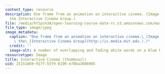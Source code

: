 ```yaml
---
content_type: resource
description: One frame from an animation on interactive cinema. (Image courtesy of
  the Interactive Cinema Group.)
file: /media/https%3A/open-learning-course-data-rc.s3.amazonaws.com/mas-878-special-topics-in-multimedia-production-experiences-in-interactive-art-fall-2003/15151669917f55f98190e70ba3886985_mas-878f03-th.jpg
file_type: image/jpeg
image_metadata:
  caption: "One frame from an animation on interactive cinema.\_(Image courtesy of\
    \ the\_[Interactive Cinema Group](http://ic.media.mit.edu.).)"
  credit: ''
  image-alt: A number of overlapping and fading white words on a blue background.
resourcetype: Image
title: Interactive Cinema (thumbnail)
uid: 15151669-917f-55f9-8190-e70ba3886985
---
```

